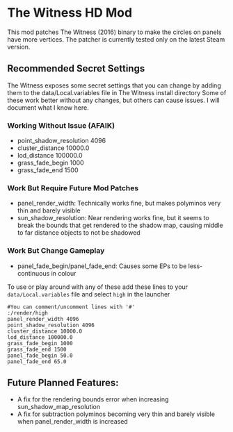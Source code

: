 # The Witness HD Mod
This mod patches The Witness (2016) binary to make the circles on panels have more vertices. The patcher is currently tested only on the latest Steam version.

## Recommended Secret Settings
The Witness exposes some secret settings that you can change by adding them to the data/Local.variables file in The Witness install directory
Some of these work better without any changes, but others can cause issues. I will document what I know here.

### Working Without Issue (AFAIK)
- point_shadow_resolution 4096
- cluster_distance 10000.0
- lod_distance 100000.0
- grass_fade_begin 1000
- grass_fade_end 1500
### Work But Require Future Mod Patches
- panel_render_width: Technically works fine, but makes polyminos very thin and barely visible
- sun_shadow_resolution: Near rendering works fine, but it seems to break the bounds that get rendered to the shadow map, causing middle to far distance objects to not be shadowed
### Work But Change Gameplay
- panel_fade_begin/panel_fade_end: Causes some EPs to be less-continuous in colour

To use or play around with any of these add these lines to your ```data/Local.variables``` file and select ```high``` in the launcher
```
#You can comment/uncomment lines with '#'
:/render/high
panel_render_width 4096
point_shadow_resolution 4096
cluster_distance 10000.0
lod_distance 100000.0
grass_fade_begin 1000
grass_fade_end 1500
panel_fade_begin 50.0
panel_fade_end 65.0
```

## Future Planned Features:
- A fix for the rendering bounds error when increasing sun_shadow_map_resolution
- A fix for subtraction polyminos becoming very thin and barely visible when panel_render_width is increased


